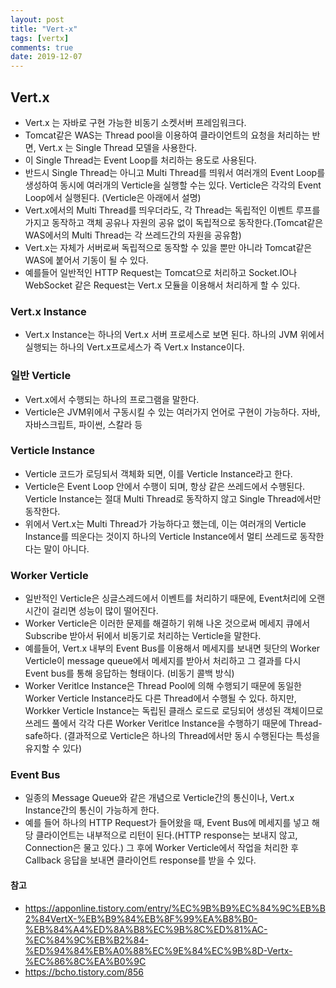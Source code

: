 ```yaml
---
layout: post
title: "Vert-x"
tags: [vertx]
comments: true
date: 2019-12-07
---
```



## Vert.x
- Vert.x 는 자바로 구현 가능한 비동기 소켓서버 프레임워크다.
- Tomcat같은 WAS는 Thread pool을 이용하여 클라이언트의 요청을 처리하는 반면, Vert.x 는 Single Thread 모델을 사용한다.
- 이 Single Thread는 Event Loop를 처리하는 용도로 사용된다. 
- 반드시 Single Thread는 아니고 Multi Thread를 띄워서 여러개의 Event Loop를 생성하여 동시에 여러개의 Verticle을 실행할 수는 있다. Verticle은 각각의 Event Loop에서 실행된다. (Verticle은 아래에서 설명)
- Vert.x에서의 Multi Thread를 띄우더라도, 각 Thread는 독립적인 이벤트 루프를 가지고 동작하고 객체 공유나 자원의 공유 없이 독립적으로 동작한다.(Tomcat같은 WAS에서의 Multi Thread는 각 쓰레드간의 자원을 공유함)
- Vert.x는 자체가 서버로써 독립적으로 동작할 수 있을 뿐만 아니라 Tomcat같은 WAS에 붙어서 기동이 될 수 있다.
- 예를들어 일반적인 HTTP Request는 Tomcat으로 처리하고 Socket.IO나 WebSocket 같은 Request는 Vert.x 모듈을 이용해서 처리하게 할 수 있다.

### Vert.x Instance
- Vert.x Instance는 하나의 Vert.x 서버 프로세스로 보면 된다. 하나의 JVM 위에서 실행되는 하나의 Vert.x프로세스가 즉 Vert.x Instance이다.

### 일반 Verticle
- Vert.x에서 수행되는 하나의 프로그램을 말한다.
- Verticle은 JVM위에서 구동시킬 수 있는 여러가지 언어로 구현이 가능하다. 자바, 자바스크립트, 파이썬, 스칼라 등

### Verticle Instance
- Verticle 코드가 로딩되서 객체화 되면, 이를 Verticle Instance라고 한다.
- Verticle은 Event Loop 안에서 수행이 되며, 항상 같은 쓰레드에서 수행된다. Verticle Instance는 절대 Multi Thread로 동작하지 않고 Single Thread에서만 동작한다.
- 위에서 Vert.x는 Multi Thread가 가능하다고 했는데, 이는 여러개의 Verticle Instance를 띄운다는 것이지 하나의 Verticle Instance에서 멀티 쓰레드로 동작한다는 말이 아니다.

### Worker Verticle
- 일반적인 Verticle은 싱글스레드에서 이벤트를 처리하기 때문에, Event처리에 오랜 시간이 걸리면 성능이 많이 떨어진다.
- Worker Verticle은 이러한 문제를 해결하기 위해 나온 것으로써 메세지 큐에서 Subscribe 받아서 뒤에서 비동기로 처리하는 Verticle을 말한다.
- 예를들어, Vert.x 내부의 Event Bus를 이용해서 메세지를 보내면 뒷단의 Worker Verticle이 message queue에서 메세지를 받아서 처리하고 그 결과를 다시 Event bus를 통해 응답하는 형태이다. (비동기 콜백 방식)
- Worker Veritlce Instance은 Thread Pool에 의해 수행되기 때문에 동일한 Worker Verticle Instance라도 다른 Thread에서 수행될 수 있다. 하지만, Workker Verticle Instance는 독립된 클래스 로드로 로딩되어 생성된 객체이므로 쓰레드 풀에서 각각 다른 Worker Veritlce Instance을 수행하기 때문에 Thread-safe하다. (결과적으로 Verticle은 하나의 Thread에서만 동시 수행된다는 특성을 유지할 수 있다)

### Event Bus
- 일종의 Message Queue와 같은 개념으로 Verticle간의 통신이나, Vert.x Instance간의 통신이 가능하게 한다.
- 예를 들어 하나의 HTTP Request가 들어왔을 때, Event Bus에 메세지를 넣고 해당 클라이언트는 내부적으로 리턴이 된다.(HTTP response는 보내지 않고, Connection은 물고 있다.) 그 후에 Worker Verticle에서 작업을 처리한 후 Callback 응답을 보내면 클라이언트 response를 받을 수 있다.


#### 참고
- <https://apponline.tistory.com/entry/%EC%9B%B9%EC%84%9C%EB%B2%84VertX-%EB%B9%84%EB%8F%99%EA%B8%B0-%EB%84%A4%ED%8A%B8%EC%9B%8C%ED%81%AC-%EC%84%9C%EB%B2%84-%ED%94%84%EB%A0%88%EC%9E%84%EC%9B%8D-Vertx-%EC%86%8C%EA%B0%9C>
- <https://bcho.tistory.com/856>